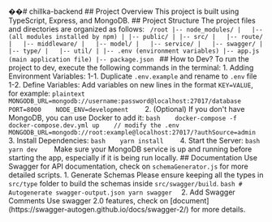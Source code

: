 ��#   c h i l l k a - b a c k e n d 
 
 # #   P r o j e c t   O v e r v i e w 
 
 T h i s   p r o j e c t   i s   b u i l t   u s i n g   T y p e S c r i p t ,   E x p r e s s ,   a n d   M o n g o D B . 
 
 # #   P r o j e c t   S t r u c t u r e 
 
 T h e   p r o j e c t   f i l e s   a n d   d i r e c t o r i e s   a r e   o r g a n i z e d   a s   f o l l o w s : 
 
 ` ` ` 
 / r o o t 
 | - -   n o d e _ m o d u l e s / 
 |       | - -   ( a l l   m o d u l e s   i n s t a l l e d   b y   n p m ) 
 | 
 | - -   p u b l i c / 
 | 
 | - -   s r c / 
 |       | - -   r o u t e / 
 |       | - -   m i d d l e w a r e / 
 |       | - -   m o d e l / 
 |       | - -   s e r v i c e / 
 |       | - -   s w a g g e r / 
 |       | - -   t y p e / 
 |       | - -   u t i l / 
 | 
 | - -   . e n v   ( e n v i r o n m e n t   v a r i a b l e s ) 
 | - -   a p p . j s   ( m a i n   a p p l i c a t i o n   f i l e ) 
 | - -   p a c k a g e . j s o n 
 ` ` ` 
 
 # #   H o w   t o   D e v ? 
 
 T o   r u n   t h e   p r o j e c t   t o   d e v ,   e x e c u t e   t h e   f o l l o w i n g   c o m m a n d s   i n   t h e   t e r m i n a l : 
 
 1 .   * * A d d i n g   E n v i r o n m e n t   V a r i a b l e s * * : 
 
       1 - 1 .   * * D u p l i c a t e   ` . e n v . e x a m p l e `   a n d   r e n a m e   t o   ` . e n v `   f i l e * * 
 
       1 - 2 .   * * D e f i n e   V a r i a b l e s * * :   A d d   v a r i a b l e s   o n   n e w   l i n e s   i n   t h e   f o r m a t   ` K E Y = V A L U E ` ,   f o r   e x a m p l e : 
 
       ` ` ` p l a i n t e x t 
       M O N G O D B _ U R L = m o n g o d b : / / u s e r n a m e : p a s s w o r d @ l o c a l h o s t : 2 7 0 1 7 / d a t a b a s e 
       P O R T = 8 0 0 0 
       N O D E _ E N V = d e v e l o p m e n t 
       ` ` ` 
 
 2 .   * * ( O p t i o n a l )   I f   y o u   d o n ' t   h a v e   M o n g o D B ,   y o u   c a n   u s e   D o c k e r   t o   a d d   i t * * : 
 
       ` ` ` b a s h 
       d o c k e r - c o m p o s e   - f   d o c k e r - c o m p o s e . d e v . y m l   u p 
       / /   m o d i f y   t h e   . e n v 
       M O N G O D B _ U R L = m o n g o d b : / / r o o t : e x a m p l e @ l o c a l h o s t : 2 7 0 1 7 / ? a u t h S o u r c e = a d m i n 
       ` ` ` 
 
 3 .   * * I n s t a l l   D e p e n d e n c i e s * * : 
       ` ` ` b a s h 
       y a r n   i n s t a l l 
       ` ` ` 
 4 .   * * S t a r t   t h e   S e r v e r * * : 
       ` ` ` b a s h 
       y a r n   d e v 
       ` ` ` 
 
 M a k e   s u r e   y o u r   M o n g o D B   s e r v i c e   i s   u p   a n d   r u n n i n g   b e f o r e   s t a r t i n g   t h e   a p p ,   e s p e c i a l l y   i f   i t   i s   b e i n g   r u n   l o c a l l y . 
 
 # #   D o c u m e n t a t i o n 
 
 U s e   S w a g g e r   f o r   A P I   d o c u m e n t a t i o n ,   c h e c k   o n   ` s c h e m a G e n e r a t o r . j s `   f o r   m o r e   d e t a i l e d   s c r i p t s . 
 
 1 .   * * G e n e r a t e   S c h e m a s * * 
 
 P l e a s e   e n s u r e   k e e p i n g   a l l   t h e   t y p e s   i n   ` s r c / t y p e `   f o l d e r   t o   b u i l d   t h e   s c h e m a s   i n s i d e   ` s r c / s w a g g e r / b u i l d ` . 
 
 ` ` ` b a s h 
 #   A u t o g e n e r a t e   s w a g g e r - o u t p u t . j s o n 
 y a r n   s w a g g e r 
 
 ` ` ` 
 
 2 .   * * A d d   S w a g g e r   C o m m e n t s * * 
 
 U s e   s w a g g e r   2 . 0   f e a t u r e s ,   c h e c k   o n   [ d o c u m e n t ] ( h t t p s : / / s w a g g e r - a u t o g e n . g i t h u b . i o / d o c s / s w a g g e r - 2 / )   f o r   m o r e   d e t a i l s . 
 
